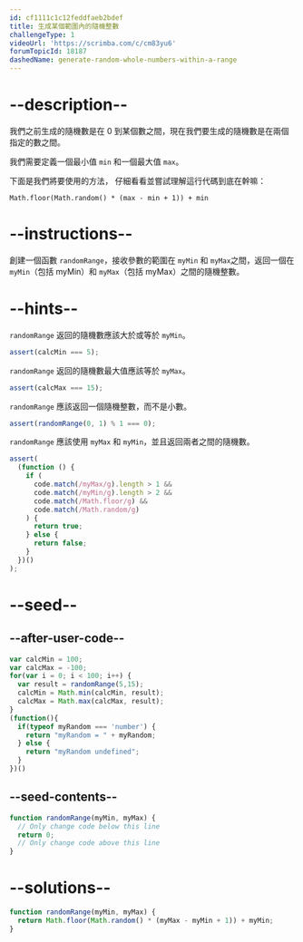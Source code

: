 ```yaml
---
id: cf1111c1c12feddfaeb2bdef
title: 生成某個範圍內的隨機整數
challengeType: 1
videoUrl: 'https://scrimba.com/c/cm83yu6'
forumTopicId: 18187
dashedName: generate-random-whole-numbers-within-a-range
---
```


# --description--

我們之前生成的隨機數是在 0 到某個數之間，現在我們要生成的隨機數是在兩個指定的數之間。

我們需要定義一個最小值 `min` 和一個最大值 `max`。

下面是我們將要使用的方法， 仔細看看並嘗試理解這行代碼到底在幹嘛：

`Math.floor(Math.random() * (max - min + 1)) + min`

# --instructions--

創建一個函數 `randomRange`，接收參數的範圍在 `myMin` 和 `myMax`之間，返回一個在 `myMin`（包括 myMin）和 `myMax`（包括 myMax）之間的隨機整數。

# --hints--

`randomRange` 返回的隨機數應該大於或等於 `myMin`。

```js
assert(calcMin === 5);
```

`randomRange` 返回的隨機數最大值應該等於 `myMax`。

```js
assert(calcMax === 15);
```

`randomRange` 應該返回一個隨機整數，而不是小數。

```js
assert(randomRange(0, 1) % 1 === 0);
```

`randomRange` 應該使用 `myMax` 和 `myMin`，並且返回兩者之間的隨機數。

```js
assert(
  (function () {
    if (
      code.match(/myMax/g).length > 1 &&
      code.match(/myMin/g).length > 2 &&
      code.match(/Math.floor/g) &&
      code.match(/Math.random/g)
    ) {
      return true;
    } else {
      return false;
    }
  })()
);
```

# --seed--

## --after-user-code--

```js
var calcMin = 100;
var calcMax = -100;
for(var i = 0; i < 100; i++) {
  var result = randomRange(5,15);
  calcMin = Math.min(calcMin, result);
  calcMax = Math.max(calcMax, result);
}
(function(){
  if(typeof myRandom === 'number') {
    return "myRandom = " + myRandom;
  } else {
    return "myRandom undefined";
  }
})()
```

## --seed-contents--

```js
function randomRange(myMin, myMax) {
  // Only change code below this line
  return 0;
  // Only change code above this line
}
```

# --solutions--

```js
function randomRange(myMin, myMax) {
  return Math.floor(Math.random() * (myMax - myMin + 1)) + myMin;
}
```
